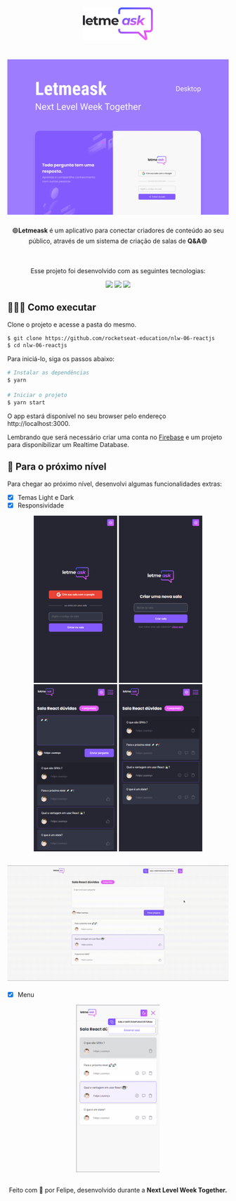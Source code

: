 <p align="center">
  <img alt="Letmeask" src=".github/logo.svg" width="160px">
</p>

##

<h1 align="center">
    <img alt="Letmeask" src=".github/Capa.png" />
</h1>

<p align="center">
  🟣<strong>Letmeask</strong> é um aplicativo para conectar criadores de conteúdo ao seu público, através de um sistema de criação de salas de <strong>Q&A</strong>🟣
</p>

<br>

<p align="center"> Esse projeto foi desenvolvido com as seguintes tecnologias: </p>

<p align="center">
  <img src="https://img.shields.io/badge/ReactJS-835AFD?style=style=for-the-badge&logo=react&logoColor=white"/>
  <img src="https://img.shields.io/badge/Firebase-E559F9?style=style=for-the-badge&logo=firebase&logoColor=white"/>
  <img src="https://img.shields.io/badge/TypeScript-835AFD?style=style=for-the-badge&logo=typescript&logoColor=white"/>
</p>

## 👨🏽‍💻 Como executar

Clone o projeto e acesse a pasta do mesmo.

```bash
$ git clone https://github.com/rocketseat-education/nlw-06-reactjs
$ cd nlw-06-reactjs
```

Para iniciá-lo, siga os passos abaixo:
```bash
# Instalar as dependências
$ yarn

# Iniciar o projeto
$ yarn start
```
O app estará disponível no seu browser pelo endereço http://localhost:3000.

Lembrando que será necessário criar uma conta no [Firebase](https://firebase.google.com/) e um projeto para disponibilizar um Realtime Database.

##  🚀 Para o próximo nível
<p>
  Para chegar ao próximo nível, desenvolvi algumas funcionalidades extras:
</p>

  - [x] Temas Light e Dark
  - [x] Responsividade

<p align="center">
  <img alt="Letmeask" src=".github/letmeask-entrar-na-sala.png" width="190px">
  <img alt="Letmeask" src=".github/letmeask-criar-sala.png" width="190px">
  <img alt="Letmeask" src=".github/letmeask-room.png" width="190px">
  <img alt="Letmeask" src=".github/letmeask-admin-room.png" width="190px">
</p>

<h2 align="center">
  <img alt="Letmeask" src=".github/video letmeask.gif" width="775px">
</h2>

  - [x] Menu

<p align="center">
  <img alt="Letmeask" src=".github/menu.png" width="190px" >
</p>

##

<p align="center">
  Feito com 💜 por Felipe, desenvolvido durante a  <strong>Next Level Week Together.</strong> 
</p>
